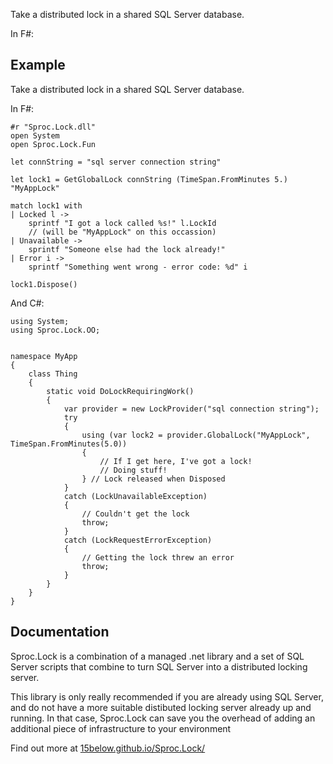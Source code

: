Take a distributed lock in a shared SQL Server database.

In F#:

Example
-------

Take a distributed lock in a shared SQL Server database.

In F#:

    #r "Sproc.Lock.dll"
    open System
    open Sproc.Lock.Fun

    let connString = "sql server connection string"

    let lock1 = GetGlobalLock connString (TimeSpan.FromMinutes 5.) "MyAppLock"

    match lock1 with
    | Locked l ->
        sprintf "I got a lock called %s!" l.LockId
        // (will be "MyAppLock" on this occassion)
    | Unavailable ->
        sprintf "Someone else had the lock already!"
    | Error i ->
        sprintf "Something went wrong - error code: %d" i

    lock1.Dispose()

And C#:

    using System;
    using Sproc.Lock.OO;


    namespace MyApp
    {
        class Thing
        {
            static void DoLockRequiringWork()
            {
                var provider = new LockProvider("sql connection string");
                try
                {
                    using (var lock2 = provider.GlobalLock("MyAppLock", TimeSpan.FromMinutes(5.0))
                    {
                        // If I get here, I've got a lock!                    
                        // Doing stuff!
                    } // Lock released when Disposed
                }
                catch (LockUnavailableException)
                {
                    // Couldn't get the lock                
                    throw;
                }
                catch (LockRequestErrorException)
                {
                    // Getting the lock threw an error
                    throw;
                }
            }
        }
    }

Documentation
-------------

Sproc.Lock is a combination of a managed .net library and a set of SQL Server scripts that
combine to turn SQL Server into a distributed locking server.

This library is only really recommended if you are already using SQL Server, and do not
have a more suitable distibuted locking server already up and running. In that case, Sproc.Lock
can save you the overhead of adding an additional piece of infrastructure to your environment

Find out more at [15below.github.io/Sproc.Lock/](http://15below.github.io/Sproc.Lock/)